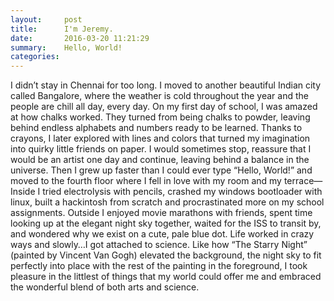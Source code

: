 ```yaml
---
layout:     post
title:      I'm Jeremy.
date:       2016-03-20 11:21:29
summary:    Hello, World!
categories:
---
```


I didn’t stay in Chennai for too long. I moved to another beautiful Indian city called Bangalore, where the weather is cold throughout the year and the people are chill all day, every day. On my first day of school, I was amazed at how chalks worked. They turned from being chalks to powder, leaving behind endless alphabets and numbers ready to be learned. Thanks to crayons, I later explored with lines and colors that turned my imagination into quirky little friends on paper. I would sometimes stop, reassure that I would be an artist one day and continue, leaving behind a balance in the universe. Then I grew up faster than I could ever type “Hello, World!” and moved to the fourth floor where I fell in love with my room and my terrace—Inside I tried electrolysis with pencils, crashed my windows bootloader with linux, built a hackintosh from scratch and procrastinated more on my school assignments. Outside I enjoyed movie marathons with friends, spent time looking up at the elegant night sky together, waited for the ISS to transit by, and wondered why we exist on a cute, pale blue dot. Life worked in crazy ways and slowly…I got attached to science. Like how “The Starry Night” (painted by Vincent Van Gogh) elevated the background, the night sky to fit perfectly into place with the rest of the painting in the foreground, I took pleasure in the littlest of things that my world could offer me and embraced the wonderful blend of both arts and science.
